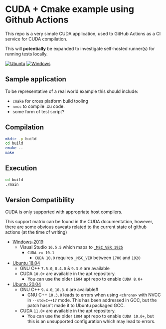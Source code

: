 # CUDA + Cmake example using Github Actions

This repo is a very simple CUDA application, used to GitHub Actions as a CI service for CUDA compilation.

This will **potentially** be expanded to investigate self-hosted runner(s) for running tests locally.

[![Ubuntu](https://github.com/ptheywood/cuda-cmake-github-actions/workflows/Ubuntu/badge.svg)](https://github.com/ptheywood/cuda-cmake-github-actions/actions?query=workflow%3AUbuntu)
[![Windows](https://github.com/ptheywood/cuda-cmake-github-actions/workflows/Windows/badge.svg)](https://github.com/ptheywood/cuda-cmake-github-actions/actions?query=workflow%3AWindows)

## Sample application

To be representative of a real world example this should include:

+ `cmake` for cross platform build tooling
+ `nvcc` to compile .cu code.
+ some form of test script?

## Compilation

```bash
mkdir -p build
cd build
cmake .. 
make
```

## Execution

```bash
cd build
./main
```

## Version Compatibility

CUDA is only supported with appropriate host compilers.

This support matrix can be found in the CUDA documentation, however, there are some obvious caveats related to the current state of github actions (at the time of writing)

+ [Windows-2019](https://github.com/actions/virtual-environments/blob/master/images/win/Windows2019-Readme.md#visual-studio-2019-enterprise)
    + Visual Studio `16.5.5` which maps to [`_MSC_VER 1925`](https://docs.microsoft.com/en-us/cpp/preprocessor/predefined-macros?view=vs-2019)
        + `CUDA >= 10.1`
            + `CUDA 10.0` requires `_MSC_VER` between `1700` and `1920`
+ [Ubuntu 18.04](https://github.com/actions/virtual-environments/blob/master/images/linux/Ubuntu1804-README.md#ubuntu-18044-lts)
    + GNU C++ `7.5.0`, `8.4.0` & `9.3.0` are available
    + CUDA `10.0+` are available in the apt repository.
        + You can use the older `1604` apt repo to enable `CUDA 8.0+`
+ [Ubuntu 20.04](https://github.com/actions/virtual-environments/blob/master/images/linux/Ubuntu2004-README.md#ubuntu-20044-lts)
    + GNU C++  `9.4.0`, `10.3.0` are available#
        + GNU C++ `10.3.0` leads to errors when using `<chrono>` with NVCC in `--std=C++17` mode. This has been addressed in GCC, but the patch hasn't made it to Ubuntu packaged GCC.
    + CUDA `11.0+` are available in the apt repository.
        + You can use the older `1804` apt repo to enable `CUDA 10.0+`, but this is an unsupported configuration which may lead to errors.
